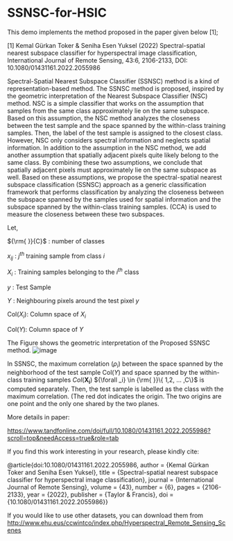 # SSNSC-for-HSIC

This demo implements the method proposed in the paper given below  [1];

[1] Kemal Gürkan Toker & Seniha Esen Yuksel (2022) Spectral-spatial nearest subspace classifier for hyperspectral image classification,
International Journal of Remote Sensing, 43:6, 2106-2133, DOI: 10.1080/01431161.2022.2055986

Spectral-Spatial Nearest Subspace Classifier (SSNSC) method is a kind of representation-based method. 
The SSNSC method is proposed, inspired by the geometric interpretation of the Nearest Subspace Classifier (NSC) method. NSC is a simple classifier
that works on the assumption that samples from the same class approximately lie on the same subspace. 
Based on this assumption, the NSC method analyzes the closeness between the test sample and the space spanned by the within-class training samples. 
Then, the label of the test sample is assigned to the closest class. However, NSC only considers spectral information and neglects spatial information.
In addition to the assumption in the NSC method, we add another assumption that spatially adjacent pixels quite likely belong to the same class.
By combining these two assumptions, we conclude that spatially adjacent pixels must approximately lie on the same subspace as well.
Based on these assumptions, we propose the spectral-spatial nearest subspace classification (SSNSC) approach as a generic classification framework
that performs classification by analyzing  the closeness between the subspace spanned by the samples used for spatial information and the subspace
spanned by the within-class training samples. (CCA) is used to measure the closeness between these two subspaces.  

Let, 

$\{\rm{ }}\{C\}$  : number of classes

${x_{ij}}$ :  $j^{th}$ training sample from class $i$ 

$X_i$      : Training samples belonging to the $i^{th}$ class

$y$ : Test Sample

$Y$ : Neighbouring pixels around the test pixel $y$

Col($X_i$): Column space of $X_i$ 

Col($Y$): Column space of $Y$



The Figure shows the geometric interpretation of the Proposed SSNSC method. 
![image](https://github.com/kgtoker/SSNSC-for-HSIC/assets/57569368/fd2b174b-eb60-4738-81cf-9336ef19789f)


In SSNSC, the maximum correlation ($\rho_i$) between the space spanned by the neighborhood of the test sample Col($Y$)  and space spanned by the within-class training samples
$Col(\mathbf{X_i})$  ${\forall _i}  \in {\rm{ }}\{ 1,2, ... ,C\}$ is computed separately. Then, the test sample is labelled as the class with the maximum correlation.
	(The red dot indicates the origin. The two origins are one point and the only one shared by the two planes.

More details in paper:

https://www.tandfonline.com/doi/full/10.1080/01431161.2022.2055986?scroll=top&needAccess=true&role=tab

If you find this work interesting in your research, please kindly cite:

@article{doi:10.1080/01431161.2022.2055986,
author = {Kemal Gürkan Toker and Seniha Esen Yuksel},
title = {Spectral-spatial nearest subspace classifier for hyperspectral image classification},
journal = {International Journal of Remote Sensing},
volume = {43},
number = {6},
pages = {2106-2133},
year  = {2022},
publisher = {Taylor & Francis},
doi = {10.1080/01431161.2022.2055986}}

If you would like to use other datasets, you can download them from 
http://www.ehu.eus/ccwintco/index.php/Hyperspectral_Remote_Sensing_Scenes

